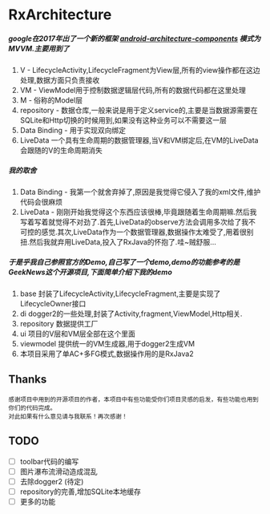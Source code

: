 # RxArchitecture 

##### google在2017年出了一个新的框架 [android-architecture-components](https://github.com/googlesamples/android-architecture-components) 模式为MVVM.主要用到了

1. V - LifecycleActivity,LifecycleFragment为View层,所有的view操作都在这边处理,数据方面只负责接收
2. VM - ViewModel用于控制数据逻辑层代码,所有的数据代码都在这里处理
3. M - 俗称的Model层
4. repository - 数据仓库,一般来说是用于定义service的,主要是当数据源需要在SQLite和Http切换的时候用到,如果没有这种业务可以不需要这一层
5. Data Binding - 用于实现双向绑定
6. LiveData 一个具有生命周期的数据管理器,当V和VM绑定后,在VM的LiveData会跟随的V的生命周期消失

##### 我的取舍
1. Data Binding - 我第一个就舍弃掉了,原因是我觉得它侵入了我的xml文件,维护代码会很麻烦
2. LiveData - 刚刚开始我觉得这个东西应该很棒,毕竟跟随着生命周期嘛.然后我写着写着就觉得不对劲了.首先,LiveData的observe方法会调用多次给了我不可控的感觉.其次,LiveData作为一个数据管理器,数据操作太难受了,用着很别扭.然后我就弃用LiveData,投入了RxJava的怀抱了.哇~贼舒服...

##### 于是乎我自己参照官方的Demo,自己写了一个demo,demo的功能参考的是GeekNews这个开源项目,下面简单介绍下我的demo
1. base 封装了LifecycleActivity,LifecycleFragment,主要是实现了LifecycleOwner接口
2. di dogger2的一些处理,封装了Activity,fragment,ViewModel,Http相关.
3. repository 数据提供工厂
4. ui 项目的V层和VM层全部在这个里面
5. viewmodel 提供统一的VM生成器,用于dogger2生成VM
6. 本项目采用了单AC+多FG模式,数据操作用的是RxJava2


## Thanks
```
感谢项目中用到的开源项目的作者，本项目中有些功能受你们项目灵感的启发，有些功能也用到你们的代码完成。
对此如果有什么意见请与我联系！再次感谢！
```


## TODO
- [ ] toolbar代码的编写
- [ ] 图片瀑布流滑动造成混乱
- [ ] 去除dogger2 (待定)
- [ ] repository的完善,增加SQLite本地缓存
- [ ] 更多的功能
